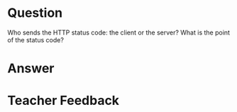 # Question

Who sends the HTTP status code: the client or the server? What is the point of the status code?

# Answer


# Teacher Feedback